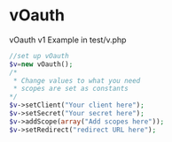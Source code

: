 # vOauth
vOauth v1
Example in test/v.php


```php
//set up vOauth
$v=new vOauth();
/*
 * Change values to what you need
 * scopes are set as constants
*/
$v->setClient("Your client here");
$v->setSecret("Your secret here");
$v->addScope(array("Add scopes here"));
$v->setRedirect("redirect URL here");
```
